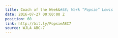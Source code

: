 ```yaml
---
title: Coach of the Week&#58; Mark “Popsie” Lewis
date: 2016-07-27 00:00:00 Z
position: 60
link: http://bit.ly/PopsieABC7
source: WJLA ABC-7
---
```



